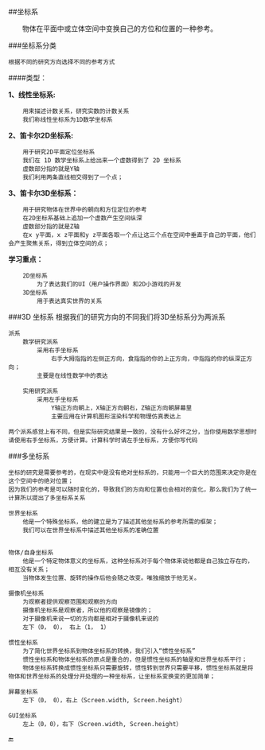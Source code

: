 ##坐标系

&emsp;&emsp;物体在平面中或立体空间中变换自己的方位和位置的一种参考。

###坐标系分类

    根据不同的研究方向选择不同的参考方式

####类型：

**1、线性坐标系:**
```
    用来描述计数关系，研究实数的计数关系
    我们称线性坐标系为1D数学坐标系
```
**2、笛卡尔2D坐标系:**
```
    用于研究2D平面定位坐标系
    我们在 1D 数学坐标系上给出来一个虚数得到了 2D 坐标系
    虚数部分指的就是Y轴
    我们利用两条直线相交得到了一个点；
```
**3、笛卡尔3D坐标系：**
```
    用于研究物体在世界中的朝向和方位定位的参考
    在2D坐标系基础上追加一个虚数产生空间纵深
    虚数部分指的就是Z轴
    在x y平面，x z平面和y z平面各取一个点让这三个点在空间中垂直于自己的平面，他们会产生聚焦关系，得到立体空间的点；
```
**学习重点：**
```
    2D坐标系
        为了表达我们的UI（用户操作界面）和2D小游戏的开发
    3D坐标系
        用于表达真实世界的关系
```

###3D 坐标系
    根据我们的研究方向的不同我们将3D坐标系分为两派系

    派系
        数学研究派系
            采用右手坐标系
                右手大拇指指的左侧正方向，食指指的你的上正方向，中指指的你的纵深正方向；
            主要是在线性数学中的表达

        实用研究派系
            采用左手坐标系
                Y轴正方向朝上，X轴正方向朝右，Z轴正方向朝屏幕里
                主要应用在计算机图形渲染科学和物理仿真表达上

    两个派系感觉上有不同，但是实际研究结果是一致的，没有什么好坏之分，当你使用数学思想时请使用右手坐标系，方便计算。计算科学时请左手坐标系，方便你写代码

###多坐标系

    坐标的研究是需要参考的，在现实中是没有绝对坐标系的，只能用一个巨大的范围来决定你是在这个空间中的绝对位置；
    因为我们的参考是可以随时变化的，导致我们的方向和位置也会相对的变化，那么我们为了统一计算所以提出了多坐标系关系

    世界坐标系
        他是一个特殊坐标系，他的建立是为了描述其他坐标系的参考所需的框架；
        我们可以在世界坐标系中描述其他坐标系的准确位置


    物体/自身坐标系
        他是一个特定物体意义的坐标系，这种坐标系对于每个物体来说他都是自己独立存在的，相互没有关系；
        当物体发生位置、旋转的操作后他会随之改变。唯独缩放于他无关。

    摄像机坐标系
        为观察者提供观察范围和观察的方向
        摄像机坐标系是观察者，所以他的观察是镜像的；
        对于摄像机来说一切的方向都是相对于摄像机来说的
        左下（0， 0）， 右上（1， 1）

    惯性坐标系
        为了简化世界坐标系到物体坐标系的转换，我们引入“惯性坐标系”
        惯性坐标系和物体坐标系的原点是重合的，但是惯性坐标系的轴是和世界坐标系平行；
        物体坐标系转换成惯性坐标系只需要旋转，惯性转到世界只需要平移，惯性坐标系就是将物体和世界坐标系的处理分开处理的一种坐标系，让坐标系变换变的更加简单；

    屏幕坐标系
        左下（0， 0），右上（Screen.width, Screen.height）

    GUI坐标系
        左上（0，0），右下（Screen.width, Screen.height）



🔚
